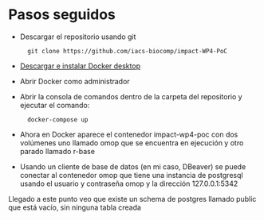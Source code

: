 # Pasos seguidos
- Descargar el repositorio usando git
		
		git clone https://github.com/iacs-biocomp/impact-WP4-PoC
	
	
- [Descargar e instalar Docker desktop](https://www.docker.com/)

- Abrir Docker como administrador

- Abrir la consola de comandos dentro de la carpeta del repositorio y ejecutar el comando:

		docker-compose up
	
- Ahora en Docker aparece el contenedor impact-wp4-poc con dos volúmenes uno llamado omop que se encuentra en ejecución y otro parado llamado r-base

- Usando un cliente de base de datos (en mi caso, DBeaver) se puede conectar al contenedor omop que tiene una instancia de postgresql usando el usuario y contraseña omop y la dirección 127.0.0.1:5342

Llegado a este punto veo que existe un schema de postgres llamado public que está vacío, sin ninguna tabla creada